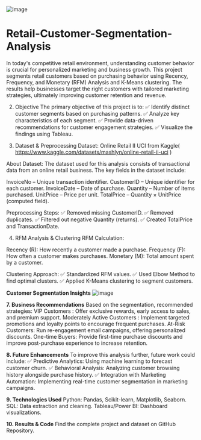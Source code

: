 ![image](https://github.com/user-attachments/assets/464487fa-9d82-4829-bb95-420e56da502e)
# Retail-Customer-Segmentation-Analysis

In today's competitive retail environment, understanding customer behavior is crucial for personalized marketing and business growth. This project segments retail customers based on purchasing behavior using Recency, Frequency, and Monetary (RFM) Analysis and K-Means clustering. The results help businesses target the right customers with tailored marketing strategies, ultimately improving customer retention and revenue.

2. Objective
The primary objective of this project is to:
✅ Identify distinct customer segments based on purchasing patterns.
✅ Analyze key characteristics of each segment.
✅ Provide data-driven recommendations for customer engagement strategies.
✅ Visualize the findings using Tableau.

3. Dataset & Preprocessing
Dataset: Online Retail II UCI from Kaggle( https://www.kaggle.com/datasets/mashlyn/online-retail-ii-uci )

About Dataset:
The dataset used for this analysis consists of transactional data from an online retail business. The key fields in the dataset include:

InvoiceNo – Unique transaction identifier.
CustomerID – Unique identifier for each customer.
InvoiceDate – Date of purchase.
Quantity – Number of items purchased.
UnitPrice – Price per unit.
TotalPrice – Quantity × UnitPrice (computed field).

Preprocessing Steps:
✅ Removed missing CustomerID.
✅ Removed duplicates.
✅ Filtered out negative Quantity (returns).
✅ Created TotalPrice and TransactionDate.

4. RFM Analysis & Clustering
RFM Calculation:

Recency (R): How recently a customer made a purchase.
Frequency (F): How often a customer makes purchases.
Monetary (M): Total amount spent by a customer.

Clustering Approach:
✅ Standardized RFM values.
✅ Used Elbow Method to find optimal clusters.
✅ Applied K-Means clustering to segment customers.


**Customer Segmentation Insights**
![image](https://github.com/user-attachments/assets/1d28129f-321a-4e35-b1c7-3955fa25252d)


**7. Business Recommendations**
Based on the segmentation, recommended strategies:
VIP Customers : Offer exclusive rewards, early access to sales, and premium support.
Moderately Active Customers : Implement targeted promotions and loyalty points to encourage frequent purchases.
At-Risk Customers: Run re-engagement email campaigns, offering personalized discounts.
One-time Buyers: Provide first-time purchase discounts and improve post-purchase experience to increase retention.

**8. Future Enhancements**
To improve this analysis further, future work could include:
✅ Predictive Analytics: Using machine learning to forecast customer churn.
✅ Behavioral Analysis: Analyzing customer browsing history alongside purchase history.
✅ Integration with Marketing Automation: Implementing real-time customer segmentation in marketing campaigns.

**9. Technologies Used**
Python: Pandas, Scikit-learn, Matplotlib, Seaborn.
SQL: Data extraction and cleaning.
Tableau/Power BI: Dashboard visualizations.

**10. Results & Code**
Find the complete project and dataset on GitHub Repository.
